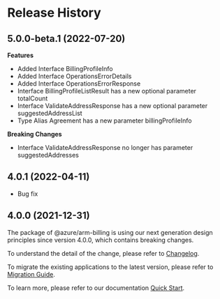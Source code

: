 # Release History
    
## 5.0.0-beta.1 (2022-07-20)
    
**Features**

  - Added Interface BillingProfileInfo
  - Added Interface OperationsErrorDetails
  - Added Interface OperationsErrorResponse
  - Interface BillingProfileListResult has a new optional parameter totalCount
  - Interface ValidateAddressResponse has a new optional parameter suggestedAddressList
  - Type Alias Agreement has a new parameter billingProfileInfo

**Breaking Changes**

  - Interface ValidateAddressResponse no longer has parameter suggestedAddresses
    
## 4.0.1 (2022-04-11)

  - Bug fix

## 4.0.0 (2021-12-31)

The package of @azure/arm-billing is using our next generation design principles since version 4.0.0, which contains breaking changes.

To understand the detail of the change, please refer to [Changelog](https://aka.ms/js-track2-changelog).

To migrate the existing applications to the latest version, please refer to [Migration Guide](https://aka.ms/js-track2-migration-guide).

To learn more, please refer to our documentation [Quick Start](https://aka.ms/js-track2-quickstart).
